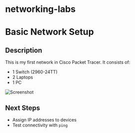 # networking-labs


# Basic Network Setup
## Description
This is my first network in Cisco Packet Tracer. It consists of:
- 1 Switch (2960-24TT)
- 2 Laptops
- 1 PC

![Screenshot]()



## Next Steps
- Assign IP addresses to devices  
- Test connectivity with `ping`  
